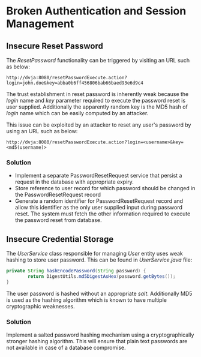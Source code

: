 # Broken Authentication and Session Management

## Insecure Reset Password

The _ResetPassword_ functionality can be triggered by visiting an URL such as below:

```
http://dvja:8080/resetPasswordExecute.action?login=john.doe&key=abba0b6ff456806bab66baed93e6d9c4
```

The trust establishment in reset password is inherently weak because the _login_ name and _key_ parameter required to
execute the password reset is user supplied. Additionally the apparently random key is the MD5 hash of _login_ name
which can be easily computed by an attacker.

This issue can be exploited by an attacker to reset any user's password by using an URL such as below:

```
http://dvja:8080/resetPasswordExecute.action?login=<username>&key=<md5(username)>
```

### Solution

* Implement a separate PasswordResetRequest service that persist a request in the database with appropriate expiry.
* Store reference to user record for which password should be changed in the PasswordResetRequest record
* Generate a random identifier for PasswordResetRequest record and allow this identifier as the only user supplied input
  during password reset. The system must fetch the other information required to execute the password reset from
  database.

## Insecure Credential Storage

The _UserService_ class responsible for managing _User_ entity uses weak hashing to store user password. This can be
found in _UserService.java_ file:

```java
private String hashEncodePassword(String password) {
        return DigestUtils.md5DigestAsHex(password.getBytes());
}
```

The user password is hashed without an appropriate _salt_. Additionally MD5 is used as the hashing algorithm which is
known to have multiple cryptographic weaknesses.

### Solution

Implement a salted password hashing mechanism using a cryptographically stronger hashing algorithm. This will ensure
that plain text passwords are not available in case of a database compromise.



